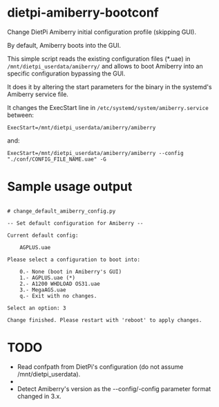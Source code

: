 # dietpi-amiberry-bootconf
Change DietPi Amiberry initial configuration profile (skipping GUI).

By default, Amiberry boots into the GUI.

This simple script reads the existing configuration files (*.uae) in `/mnt/dietpi_userdata/amiberry/` and allows to boot Amiberry into
an specific configuration bypassing the GUI.

It does it by altering the start parameters for the binary in the systemd's Amiberry service file.

It changes the ExecStart line in `/etc/systemd/system/amiberry.service` between:

`ExecStart=/mnt/dietpi_userdata/amiberry/amiberry`

and:

`ExecStart=/mnt/dietpi_userdata/amiberry/amiberry --config "./conf/CONFIG_FILE_NAME.uae" -G`

# Sample usage output

```

# change_default_amiberry_config.py

-- Set default configuration for Amiberry --

Current default config:

    AGPLUS.uae

Please select a configuration to boot into:

    0.- None (boot in Amiberry's GUI)
    1.- AGPLUS.uae (*)
    2.- A1200 WHDLOAD OS31.uae
    3.- MegaAGS.uae
    q.- Exit with no changes.

Select an option: 3

Change finished. Please restart with 'reboot' to apply changes.

```

# TODO

- Read confpath from DietPi's configuration (do not assume /mnt/dietpi_userdata).
-
- Detect Amiberry's version as the --config/-config parameter format changed in 3.x.

